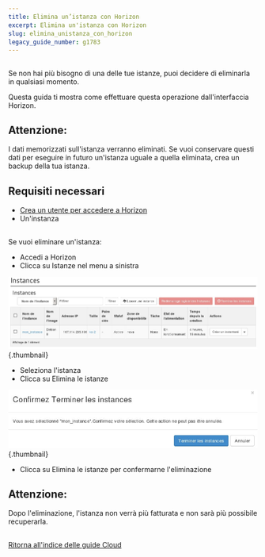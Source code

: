 ```yaml
---
title: Elimina un’istanza con Horizon
excerpt: Elimina un'istanza con Horizon
slug: elimina_unistanza_con_horizon
legacy_guide_number: g1783
---
```



## 
Se non hai più bisogno di una delle tue istanze, puoi decidere di eliminarla in qualsiasi momento.

Questa guida ti mostra come effettuare questa operazione dall'interfaccia Horizon.

## Attenzione:
I dati memorizzati sull'istanza verranno eliminati.
Se vuoi conservare questi dati per eseguire in futuro un'istanza uguale a quella eliminata, crea un backup della tua istanza.


## Requisiti necessari

- [Crea un utente per accedere a Horizon]({legacy}1773)
- Un'instanza




## 
Se vuoi eliminare un'istanza:


- Accedi a Horizon
- Clicca su Istanze nel menu a sinistra



![](images/img_2659.jpg){.thumbnail}

- Seleziona l'istanza
- Clicca su Elimina le istanze



![](images/img_2660.jpg){.thumbnail}

- Clicca su Elimina le istanze per confermarne l'eliminazione



## Attenzione:
Dopo l'eliminazione, l'istanza non verrà più fatturata e non sarà più possibile recuperarla.


## 
[Ritorna all'indice delle guide Cloud]({legacy}1785)


